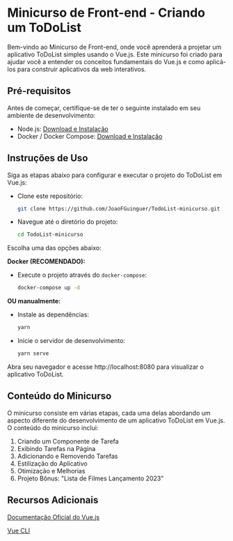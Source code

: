 # Minicurso de Front-end - Criando um ToDoList 

Bem-vindo ao Minicurso de Front-end, onde você aprenderá a projetar um aplicativo ToDoList simples usando o Vue.js. Este minicurso foi criado para ajudar você a entender os conceitos fundamentais do Vue.js e como aplicá-los para construir aplicativos da web interativos.

## Pré-requisitos

Antes de começar, certifique-se de ter o seguinte instalado em seu ambiente de desenvolvimento:

- Node.js: [Download e Instalação](https://nodejs.org/)
- Docker / Docker Compose: [Download e Instalação](https://docs.docker.com/)

## Instruções de Uso

Siga as etapas abaixo para configurar e executar o projeto do ToDoList em Vue.js:

- Clone este repositório:

    ```bash
    git clone https://github.com/JoaoFGuinguer/TodoList-minicurso.git
    ```
- Navegue até o diretório do projeto:
    ```bash
    cd TodoList-minicurso
    ```

Escolha uma das opções abaixo:

**Docker (RECOMENDADO):**

- Execute o projeto através do `docker-compose`:

    ```bash
    docker-compose up -d
    ```
    
**OU manualmente:**

- Instale as dependências:

    ```bash
    yarn
    ```
- Inicie o servidor de desenvolvimento:
    ```bash
    yarn serve
    ```


Abra seu navegador e acesse http://localhost:8080 para visualizar o aplicativo ToDoList.

## Conteúdo do Minicurso
O minicurso consiste em várias etapas, cada uma delas abordando um aspecto diferente do desenvolvimento de um aplicativo ToDoList em Vue.js. O conteúdo do minicurso inclui:

1. Criando um Componente de Tarefa
2. Exibindo Tarefas na Página
3. Adicionando e Removendo Tarefas
4. Estilização do Aplicativo
5. Otimização e Melhorias
6. Projeto Bônus: "Lista de Filmes Lançamento 2023"

## Recursos Adicionais
[Documentação Oficial do Vue.js](https://vuejs.org/)

[Vue CLI](https://cli.vuejs.org/)

